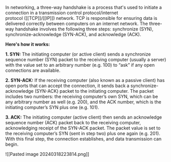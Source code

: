 In networking, a three-way handshake is a process that's used to initiate a connection in a transmission control protocol/internet protocol ([[TCP]]/[[IP]]) network. TCP is responsible for ensuring data is delivered correctly between computers on an internet network. The three-way handshake involves the following three steps: synchronize (SYN), synchronize-acknowledge (SYN-ACK), and acknowledge (ACK).

**Here's how it works:**

**1. SYN:** The initiating computer (or active client) sends a synchronize sequence number (SYN) packet to the receiving computer (usually a server) with the value set to an arbitrary number (e.g. 100) to “ask” if any open connections are available.

**2. SYN-ACK:** If the receiving computer (also known as a passive client) has open ports that can accept the connection, it sends back a synchronize-acknowledge (SYN-ACK) packet to the initiating computer. The packet includes two numbers: the receiving computer’s own SYN, which can be any arbitrary number as well (e.g. 200), and the ACK number, which is the initiating computer’s SYN plus one (e.g. 101). 

**3. ACK:** The initiating computer (active client) then sends an acknowledge sequence number (ACK) packet back to the receiving computer, acknowledging receipt of the SYN-ACK packet. The packet value is set to the receiving computer’s SYN (sent in step two) plus one again (e.g. 201). With this final step, the connection establishes, and data transmission can begin.

![[Pasted image 20240318223814.png]]